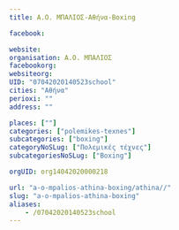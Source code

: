 ```yaml
---
title: Α.Ο. ΜΠΑΛΙΟΣ-Αθήνα-Boxing

facebook:

website:
organisation: Α.Ο. ΜΠΑΛΙΟΣ
facebookorg:
websiteorg:
UID: "07042020140523school"
cities: "Αθήνα"
perioxi: ""
address: ""

places: [""]
categories: ["polemikes-texnes"]
subcategories: ["boxing"]
categoryNoSLug: ["Πολεμικές τέχνες"]
subcategoriesNoSLug: ["Boxing"]

orgUID: org14042020000218

url: "a-o-mpalios-athina-boxing/athina//"
slug: "a-o-mpalios-athina-boxing"
aliases:
    - /07042020140523school
---
```





